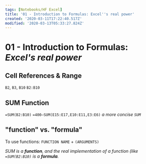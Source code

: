 ```yaml
---
tags: [Notebooks/HF Excel]
title: '01 - Introduction to Formulas: Excel''s real power'
created: '2020-03-11T17:22:40.517Z'
modified: '2020-03-13T05:33:27.824Z'
---
```


# 01 - Introduction to Formulas: *Excel's real power*

## Cell References & Range
`B2`, `B3`, `B10`
`B2:B10`

## SUM Function
`=SUM(B2:B10)`
`=400–SUM(E15:E17,E10:E11,E3:E6)` *a more concise `SUM`*

## "function" vs. "formula"
To use functions: `FUNCTION NAME` + `(ARGUMENTS)`

*SUM is a **function**, and the real implementation of a function (like `=SUM(B2:B10)` is a **formula**.*
